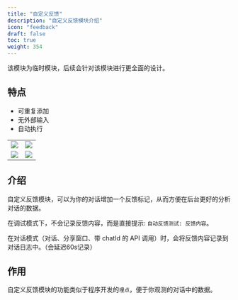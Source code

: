 ```yaml
---
title: "自定义反馈"
description: "自定义反馈模块介绍"
icon: "feedback"
draft: false
toc: true
weight: 354
---
```


该模块为临时模块，后续会针对该模块进行更全面的设计。

## 特点

- 可重复添加
- 无外部输入
- 自动执行


|                       |                       |
| --------------------- | --------------------- |
| ![](/imgs/customfeedback1.jpg) | ![](/imgs/customfeedback2.jpg) |
| ![](/imgs/customfeedback3.jpg) | ![](/imgs/customfeedback4.jpg) |


## 介绍

自定义反馈模块，可以为你的对话增加一个反馈标记，从而方便在后台更好的分析对话的数据。

在调试模式下，不会记录反馈内容，而是直接提示: `自动反馈测试: 反馈内容`。

在对话模式（对话、分享窗口、带 chatId 的 API 调用）时，会将反馈内容记录到对话日志中。（会延迟60s记录）

## 作用

自定义反馈模块的功能类似于程序开发的`埋点`，便于你观测的对话中的数据。